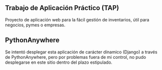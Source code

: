 ## Trabajo de Aplicación Práctico (TAP)
Proyecto de aplicación web para la fácil gestión de inventarios, útil para negocios, pymes o empresas.

## PythonAnywhere
Se intentó desplegar esta aplicación de carácter dínamico (Django) a través de PythonAnywhere, pero por problemas fuera de mi control, no pudo desplegarse en este sitio dentro del plazo estipulado.
